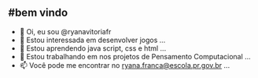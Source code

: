 #bem vindo
---
- 👋 Oi, eu sou @ryanavitoriafr
- 👀 Estou interessada em desenvolver jogos ...
- 🌱 Estou aprendendo java script, css e html ...
- 💞️ Estou trabalhando em nos projetos de Pensamento Computacional ...
- 📫 Você pode me encontrar no ryana.franca@escola.pr.gov.br ...

<!---
ryanavitoriafr/ryanavitoriafr is a ✨ special ✨ repository because its `README.md` (this file) appears on your GitHub profile.
You can click the Preview link to take a look at your changes.
--->

